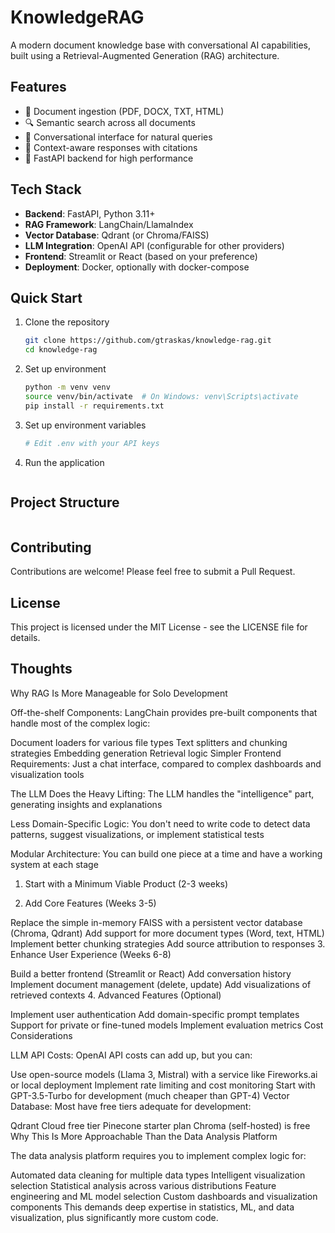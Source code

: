 # KnowledgeRAG

A modern document knowledge base with conversational AI capabilities, built using a Retrieval-Augmented Generation (RAG) architecture.

## Features

- 📄 Document ingestion (PDF, DOCX, TXT, HTML)
- 🔍 Semantic search across all documents
- 💬 Conversational interface for natural queries
- 🧠 Context-aware responses with citations
- 🚀 FastAPI backend for high performance

## Tech Stack

- **Backend**: FastAPI, Python 3.11+
- **RAG Framework**: LangChain/LlamaIndex
- **Vector Database**: Qdrant (or Chroma/FAISS)
- **LLM Integration**: OpenAI API (configurable for other providers)
- **Frontend**: Streamlit or React (based on your preference)
- **Deployment**: Docker, optionally with docker-compose

## Quick Start

1. Clone the repository

    ```bash
    git clone https://github.com/gtraskas/knowledge-rag.git
    cd knowledge-rag
    ```

2. Set up environment

    ```bash
    python -m venv venv
    source venv/bin/activate  # On Windows: venv\Scripts\activate
    pip install -r requirements.txt
    ```

3. Set up environment variables

    ```bash
    # Edit .env with your API keys
    ```

4. Run the application

    ```bash

    ```

## Project Structure

```plaintext

```

## Contributing

Contributions are welcome! Please feel free to submit a Pull Request.

## License

This project is licensed under the MIT License - see the LICENSE file for details.

## Thoughts

Why RAG Is More Manageable for Solo Development

Off-the-shelf Components: LangChain provides pre-built components that handle most of the complex logic:

Document loaders for various file types
Text splitters and chunking strategies
Embedding generation
Retrieval logic
Simpler Frontend Requirements: Just a chat interface, compared to complex dashboards and visualization tools

The LLM Does the Heavy Lifting: The LLM handles the "intelligence" part, generating insights and explanations

Less Domain-Specific Logic: You don't need to write code to detect data patterns, suggest visualizations, or implement statistical tests

Modular Architecture: You can build one piece at a time and have a working system at each stage

1. Start with a Minimum Viable Product (2-3 weeks)

2. Add Core Features (Weeks 3-5)

Replace the simple in-memory FAISS with a persistent vector database (Chroma, Qdrant)
Add support for more document types (Word, text, HTML)
Implement better chunking strategies
Add source attribution to responses
3. Enhance User Experience (Weeks 6-8)

Build a better frontend (Streamlit or React)
Add conversation history
Implement document management (delete, update)
Add visualizations of retrieved contexts
4. Advanced Features (Optional)

Implement user authentication
Add domain-specific prompt templates
Support for private or fine-tuned models
Implement evaluation metrics
Cost Considerations

LLM API Costs: OpenAI API costs can add up, but you can:

Use open-source models (Llama 3, Mistral) with a service like Fireworks.ai or local deployment
Implement rate limiting and cost monitoring
Start with GPT-3.5-Turbo for development (much cheaper than GPT-4)
Vector Database: Most have free tiers adequate for development:

Qdrant Cloud free tier
Pinecone starter plan
Chroma (self-hosted) is free
Why This Is More Approachable Than the Data Analysis Platform

The data analysis platform requires you to implement complex logic for:

Automated data cleaning for multiple data types
Intelligent visualization selection
Statistical analysis across various distributions
Feature engineering and ML model selection
Custom dashboards and visualization components
This demands deep expertise in statistics, ML, and data visualization, plus significantly more custom code.

